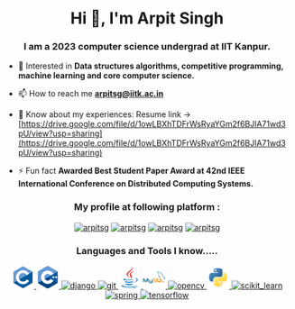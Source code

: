 <h1 align="center">Hi 👋, I'm Arpit Singh</h1>
<h3 align="center">I am a 2023 computer science undergrad at IIT Kanpur.</h3>

- 💬 Interested in **Data structures algorithms, competitive programming, machine learning and core computer science.**

- 📫 How to reach me **arpitsg@iitk.ac.in**

- 📄 Know about my experiences: Resume link -> [https://drive.google.com/file/d/1owLBXhTDFrWsRyaYGm2f6BJlA71wd3pU/view?usp=sharing](https://drive.google.com/file/d/1owLBXhTDFrWsRyaYGm2f6BJlA71wd3pU/view?usp=sharing)

- ⚡ Fun fact **Awarded Best Student Paper Award at 42nd IEEE International Conference on Distributed Computing Systems.**

<h3 align="center">My profile at following platform :</h3>
<p align="center">
<a href="https://linkedin.com/in/arpitsg" target="blank"><img align="center" src="https://raw.githubusercontent.com/rahuldkjain/github-profile-readme-generator/master/src/images/icons/Social/linked-in-alt.svg" alt="arpitsg" height="30" width="40" /></a>
<a href="https://www.codechef.com/users/arpitsg" target="blank"><img align="center" src="https://cdn.jsdelivr.net/npm/simple-icons@3.1.0/icons/codechef.svg" alt="arpitsg" height="30" width="40" /></a>
<a href="https://codeforces.com/profile/arpitsg" target="blank"><img align="center" src="https://raw.githubusercontent.com/rahuldkjain/github-profile-readme-generator/master/src/images/icons/Social/codeforces.svg" alt="arpitsg" height="30" width="40" /></a>
<a href="https://www.leetcode.com/arpitsg" target="blank"><img align="center" src="https://raw.githubusercontent.com/rahuldkjain/github-profile-readme-generator/master/src/images/icons/Social/leet-code.svg" alt="arpitsg" height="30" width="40" /></a>
</p>

<h3 align="center">Languages and Tools I know.....</h3>
<p align="center"> <a href="https://www.cprogramming.com/" target="_blank" rel="noreferrer"> <img src="https://raw.githubusercontent.com/devicons/devicon/master/icons/c/c-original.svg" alt="c" width="40" height="40"/> </a> <a href="https://www.w3schools.com/cpp/" target="_blank" rel="noreferrer"> <img src="https://raw.githubusercontent.com/devicons/devicon/master/icons/cplusplus/cplusplus-original.svg" alt="cplusplus" width="40" height="40"/> </a> <a href="https://www.djangoproject.com/" target="_blank" rel="noreferrer"> <img src="https://cdn.worldvectorlogo.com/logos/django.svg" alt="django" width="40" height="40"/> </a> <a href="https://git-scm.com/" target="_blank" rel="noreferrer"> <img src="https://www.vectorlogo.zone/logos/git-scm/git-scm-icon.svg" alt="git" width="40" height="40"/> </a> <a href="https://www.java.com" target="_blank" rel="noreferrer"> <img src="https://raw.githubusercontent.com/devicons/devicon/master/icons/java/java-original.svg" alt="java" width="40" height="40"/> </a> <a href="https://www.mysql.com/" target="_blank" rel="noreferrer"> <img src="https://raw.githubusercontent.com/devicons/devicon/master/icons/mysql/mysql-original-wordmark.svg" alt="mysql" width="40" height="40"/> </a> <a href="https://opencv.org/" target="_blank" rel="noreferrer"> <img src="https://www.vectorlogo.zone/logos/opencv/opencv-icon.svg" alt="opencv" width="40" height="40"/> </a> <a href="https://www.python.org" target="_blank" rel="noreferrer"> <img src="https://raw.githubusercontent.com/devicons/devicon/master/icons/python/python-original.svg" alt="python" width="40" height="40"/> </a> <a href="https://scikit-learn.org/" target="_blank" rel="noreferrer"> <img src="https://upload.wikimedia.org/wikipedia/commons/0/05/Scikit_learn_logo_small.svg" alt="scikit_learn" width="40" height="40"/> </a> <a href="https://spring.io/" target="_blank" rel="noreferrer"> <img src="https://www.vectorlogo.zone/logos/springio/springio-icon.svg" alt="spring" width="40" height="40"/> </a> <a href="https://www.tensorflow.org" target="_blank" rel="noreferrer"> <img src="https://www.vectorlogo.zone/logos/tensorflow/tensorflow-icon.svg" alt="tensorflow" width="40" height="40"/> </a> </p>


